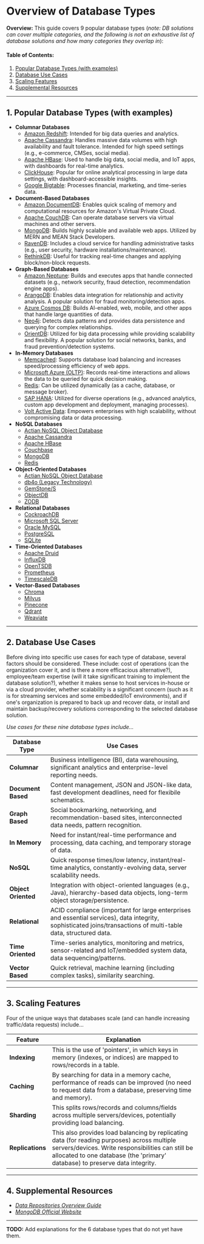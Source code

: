 # Overview of Database Types
  
**Overview:** This guide covers 9 popular database types (*note: DB solutions can cover multiple categories, and the following is not an exhaustive list of database solutions and how many categories they overlap in*):

#### Table of Contents:

1. [Popular Database Types (with examples)](#popular-db)
2. [Database Use Cases](#use-cases)
3. [Scaling Features](#scaling)
4. [Supplemental Resources](#supplemental)
  
<hr />
  
## 1. <a name="popular-db">Popular Database Types (with examples)</a>
  
* **Columnar Databases**
    - [Amazon Redshift](https://aws.amazon.com/redshift/): Intended for big data queries and analytics.
    - [Apache Cassandra](https://cassandra.apache.org/_/index.html): Handles massive data volumes with high availability and fault tolerance. Intended for high speed settings (e.g., e-commerce, CMSes, social media).
    - [Apache HBase](https://hbase.apache.org/): Used to handle big data, social media, and IoT apps, with dashboards for real-time analytics.
    - [ClickHouse](https://clickhouse.com/): Popular for online analytical processing in large data settings, with dashboard-accessible insights.
    - [Google Bigtable](https://cloud.google.com/bigtable): Processes financial, marketing, and time-series data.
* **Document-Based Databases**
    - [Amazon DocumentDB](https://aws.amazon.com/documentdb/): Enables quick scaling of memory and computational resources for Amazon's Virtual Private Cloud.
    - [Apache CouchDB](https://couchdb.apache.org/): Can operate database servers via virtual machines and other servers.
    - [MongoDB](https://www.mongodb.com/): Builds highly scalable and available web apps. Utilized by MERN and MEAN Stack Developers.
    - [RavenDB](https://ravendb.net/): Includes a cloud service for handling administrative tasks (e.g., user security, hardware installations/maintenance).
    - [RethinkDB](https://rethinkdb.com/): Useful for tracking real-time changes and applying block/non-block requests.
* **Graph-Based Databases**
    - [Amazon Neptune](https://aws.amazon.com/neptune/): Builds and executes apps that handle connected datasets (e.g., network security, fraud detection, recommendation engine apps).
    - [ArangoDB](https://arangodb.com/): Enables data integration for relationship and activity analysis. A popular solution for fraud monitoring/detection apps.
    - [Azure Cosmos DB](https://azure.microsoft.com/en-us/products/cosmos-db): Builds AI-enabled, web, mobile, and other apps that handle large quantities of data.
    - [Neo4j](https://neo4j.com/): Detects data patterns and provides data persistence and querying for complex relationships.
    - [OrientDB](https://orientdb.org/): Utilized for big data processing while providing scalability and flexibility. A popular solution for social networks, banks, and fraud prevention/detection systems.
* **In-Memory Databases**
    - [Memcached](https://memcached.org/): Supports database load balancing and increases speed/processing efficiency of web apps.
    - [Microsoft Azure (OLTP)](https://learn.microsoft.com/en-us/azure/architecture/data-guide/relational-data/online-transaction-processing): Records real-time interactions and allows the data to be queried for quick decision making.
    - [Redis](https://redis.io/): Can be utilized dynamically (as a cache, database, or message broker).
    - [SAP HANA](https://www.sap.com/products/data-cloud/hana/what-is-sap-hana.html): Utilized for diverse operations (e.g., advanced analytics, custom app development and deployment, managing processes).
    - [Volt Active Data](https://www.voltactivedata.com/): Empowers enterprises with high scalability, without compromising data or data processing.
* **NoSQL Databases**
    - [Actian NoSQL Object Database](https://www.actian.com/databases/nosql/)
    - [Apache Cassandra](https://cassandra.apache.org/_/index.html)
    - [Apache HBase](https://hbase.apache.org/)
    - [Couchbase](https://www.couchbase.com/)
    - [MongoDB](https://www.mongodb.com/)
    - [Redis](https://redis.io/)
* **Object-Oriented Databases**
    - [Actian NoSQL Object Database](https://www.actian.com/databases/nosql/)
    - [db4o (Legacy Technology)](https://dbdb.io/db/db4o)
    - [GemStone/S](https://gemtalksystems.com/products/gs64/)
    - [ObjectDB](https://www.objectdb.com/)
    - [ZODB](https://zodb.org/en/latest/)
* **Relational Databases**
    - [CockroachDB](https://www.cockroachlabs.com/)
    - [Microsoft SQL Server](https://www.microsoft.com/en-us/sql-server)
    - [Oracle MySQL](https://www.mysql.com/)
    - [PostgreSQL](https://www.postgresql.org/)
    - [SQLite](https://www.sqlite.org/)
* **Time-Oriented Databases**
    - [Apache Druid](https://druid.apache.org/)
    - [InfluxDB](https://www.influxdata.com/)
    - [OpenTSDB](https://opentsdb.net/)
    - [Prometheus](https://prometheus.io/)
    - [TimescaleDB](https://www.timescale.com/)
* **Vector-Based Databases**
    - [Chroma](https://www.trychroma.com/)
    - [Milvus](https://milvus.io/)
    - [Pinecone](https://www.pinecone.io/)
    - [Qdrant](https://qdrant.tech/)
    - [Weaviate](https://weaviate.io/)
  
<hr />

## 2. <a name="use-cases">Database Use Cases</a>
  
Before diving into specific use cases for each type of database, several factors should be considered. These include: cost of operations (can the organization cover it, and is there a more efficacious alternative?), employee/team expertise (will it take significant training to implement the database solution?), whether it makes sense to host services in-house or via a cloud provider, whether scalability is a significant concern (such as it is for streaming services and some embedded/IoT environments), and if one's organization is prepared to back up and recover data, or install and maintain backup/recovery solutions corresponding to the selected database solution.
  
*Use cases for these nine database types include...*
  
| Database Type | Use Cases |
| ------- | ------- |
| **Columnar** | Business intelligence (BI), data warehousing, significant analytics and enterprise-level reporting needs. |
| **Document Based** | Content management, JSON and JSON-like data, fast development deadlines, need for flexibile schematics. |
| **Graph Based** | Social bookmarking, networking, and recommendation-based sites, interconnected data needs, pattern recognition. |
| **In Memory** | Need for instant/real-time performance and processing, data caching, and temporary storage of data. | 
| **NoSQL** | Quick response times/low latency, instant/real-time analytics, constantly-evolving data, server scalability needs. |
| **Object Oriented** | Integration with object-oriented languages (e.g., Java), hierarchy-based data objects, long-term object storage/persistence. |
| **Relational** | ACID compliance (important for large enterprises and essential services), data integrity, sophisticated joins/transactions of multi-table data, structured data. |
| **Time Oriented** | Time-series analytics, monitoring and metrics, sensor-related and IoT/embedded system data, data sequencing/patterns. |
| **Vector Based** | Quick retrieval, machine learning (including complex tasks), similarity searching. |

<hr />  

## 3. <a name="scaling">Scaling Features</a>
  
Four of the unique ways that databases scale (and can handle increasing traffic/data requests) include...
    
| Feature | Explanation |
| ------ | ------ |
| **Indexing** | This is the use of 'pointers', in which keys in memory (indexes, or indices) are mapped to rows/records in a table. |
| **Caching** | By searching for data in a memory cache, performance of reads can be improved (no need to request data from a database, preserving time and memory). |
| **Sharding** | This splits rows/records and columns/fields across multiple servers/devices, potentially providing load balancing. |
| **Replications** | This also provides load balancing by replicating data (for reading purposes) across multiple servers/devices. Write responsibilities can still be allocated to one database (the 'primary' database) to preserve data integrity. |
  
<hr />
  
## 4. <a name="supplemental">Supplemental Resources</a>
  
* *[Data Repositories Overview Guide](https://github.com/chaseofthejungle/data-repositories-overview)*
* *[MongoDB Official Website](https://www.mongodb.com/)*

<hr />

**TODO:** Add explanations for the 6 database types that do not yet have them.
